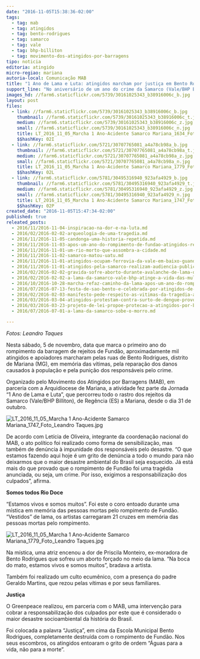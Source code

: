 ```yaml
---
date: "2016-11-05T15:38:36-02:00"
tags:
  - tag: mab
  - tag: atingidos
  - tag: bento-rodrigues
  - tag: samarco
  - tag: vale
  - tag: bhp-billiton
  - tag: movimento-dos-atingidos-por-barragens
tipo: noticia
editoria: atingido
micro-regiao: mariana
autoria-local: Comunicação MAB
title: "1 Ano de Lama e Luta: atingidos marcham por justiça em Bento Rodrigues"
support_line: "No aniversário de um ano do crime da Samarco (Vale/BHP Billiton), aproximadamente mil pessoas realizaram ato político no distrito de Mariana (MG)"
images_hd: //farm6.staticflickr.com/5739/30161025343_b38916006c_b.jpg
layout: post
files:
  - link: //farm6.staticflickr.com/5739/30161025343_b38916006c_b.jpg
    thumbnail: //farm6.staticflickr.com/5739/30161025343_b38916006c_t.jpg
    medium: //farm6.staticflickr.com/5739/30161025343_b38916006c_z.jpg
    small: //farm6.staticflickr.com/5739/30161025343_b38916006c_n.jpg
    title: LT_2016_11_05_Marcha 1 Ano-Acidente Samarco Mariana_1634_Foto_Leandro Taques.jpg
    $$hashKey: 02I
  - link: //farm6.staticflickr.com/5721/30707765081_a4a78cb98a_b.jpg
    thumbnail: //farm6.staticflickr.com/5721/30707765081_a4a78cb98a_t.jpg
    medium: //farm6.staticflickr.com/5721/30707765081_a4a78cb98a_z.jpg
    small: //farm6.staticflickr.com/5721/30707765081_a4a78cb98a_n.jpg
    title: LT_2016_11_05_Marcha 1 Ano-Acidente Samarco Mariana_1779_Foto_Leandro Taques.jpg
    $$hashKey: 02L
  - link: //farm6.staticflickr.com/5781/30495316940_923afa4929_b.jpg
    thumbnail: //farm6.staticflickr.com/5781/30495316940_923afa4929_t.jpg
    medium: //farm6.staticflickr.com/5781/30495316940_923afa4929_z.jpg
    small: //farm6.staticflickr.com/5781/30495316940_923afa4929_n.jpg
    title: LT_2016_11_05_Marcha 1 Ano-Acidente Samarco Mariana_1747_Foto_Leandro Taques.jpg
    $$hashKey: 02P
created_date: "2016-11-05T15:47:34-02:00"
published: true
releated_posts:
  - 2016/11/2016-11-04-inspiracao-na-dor-e-na-luta.md
  - 2016/02/2016-02-02-arqueologia-de-uma-tragedia.md
  - 2016/11/2016-11-05-candonga-uma-historia-repetida.md
  - 2016/11/2016-11-03-apos-um-ano-do-rompimento-de-fundao-atingidos-realizam-encontro-em-mariana.md
  - 2016/11/2016-11-01-um-rio-morto-que-assombra-a-cidade.md
  - 2016/11/2016-11-02-samarco-matou-uatu.md
  - 2016/11/2016-11-01-atingidos-ocupam-ferrovia-da-vale-em-baixo-guandu-es.md
  - 2016/11/2016-11-01-atingidos-pela-samarco-realizam-audiencia-publica-com-cdh-da-camara-federal.md
  - 2016/02/2016-02-02-gravida-sofre-aborto-durante-avalanche-de-lama-da-samarco.md
  - 2016/02/2016-02-02-a-lama-da-samarco-vale-bhp-atinge-a-vida-das-mulheres.md
  - 2016/10/2016-10-28-marcha-refaz-caminho-da-lama-apos-um-ano-do-rompimento-de-fundao.md
  - 2016/07/2016-07-13-festa-de-sao-bento-e-celebrada-por-atingidos-de-bento-rodrigues-em-mariana.md
  - 2016/02/2016-02-03-manifesto-pede-respeito-as-vitimas-da-tragedia-ambiental-de-mariana.md
  - 2016/03/2016-03-04-atingidos-protestam-contra-surto-de-dengue-provocado-pela-samarco.md
  - 2016/03/2016-03-23-projeto-de-lei-propoe-protecao-a-atingidos-por-barragens-em-mg.md
  - 2016/07/2016-07-01-a-lama-da-samarco-sobe-o-morro.md

---
```

<p><em>Fotos: Leandro Taques</em></p>

<p>Nesta s&aacute;bado, 5 de novembro, data que marca o primeiro ano do rompimento da barragem de rejeitos de Fund&atilde;o, aproximadamente mil atingidos e apoiadores marcharam pelas ruas de Bento Rodrigues, distrito de Mariana (MG), em mem&oacute;ria das v&iacute;timas, pela repara&ccedil;&atilde;o dos danos causados &agrave; popula&ccedil;&atilde;o e pela puni&ccedil;&atilde;o dos respons&aacute;veis pelo crime.</p>

<p>Organizado pelo Movimento dos Atingidos por Barragens (MAB), em parceria com a Arquidiocese de Mariana, a atividade fez parte da Jornada &ldquo;1 Ano de Lama e Luta&rdquo;, que percorreu todo o rastro dos rejeitos da Samarco (Vale/BHP Billiton), de Reg&ecirc;ncia (ES) a Mariana, desde o dia 31 de outubro.</p>

<p><img alt="LT_2016_11_05_Marcha 1 Ano-Acidente Samarco Mariana_1747_Foto_Leandro Taques.jpg" src="//farm6.staticflickr.com/5781/30495316940_923afa4929_b.jpg" /></p>

<p>De acordo com Let&iacute;cia de Oliveira, integrante da coordena&ccedil;&atilde;o nacional do MAB, o ato pol&iacute;tico foi realizado como forma de sensibiliza&ccedil;&atilde;o, mas tamb&eacute;m de den&uacute;ncia &agrave; impunidade dos respons&aacute;veis pelo desastre. &ldquo;O que estamos fazendo aqui hoje &eacute; um grito de den&uacute;ncia a todo o mundo para n&atilde;o deixarmos que o maior desastre ambiental do Brasil seja esquecido. J&aacute; est&aacute; mais do que provado que o rompimento de Fund&atilde;o foi uma trag&eacute;dia anunciada, ou seja, um crime. Por isso, exigimos a responsabiliza&ccedil;&atilde;o dos culpados&rdquo;, afirma.</p>

<p><strong>Somos todos Rio Doce</strong></p>

<p>&ldquo;Estamos vivos e somos muitos&rdquo;. Foi este o coro entoado durante uma m&iacute;stica em mem&oacute;ria das pessoas mortas pelo rompimento de Fund&atilde;o. &ldquo;Vestidos&rdquo; de lama, os artistas carregaram 21 cruzes em mem&oacute;ria das pessoas mortas pelo rompimento.</p>

<p><img alt="LT_2016_11_05_Marcha 1 Ano-Acidente Samarco Mariana_1779_Foto_Leandro Taques.jpg" src="//farm6.staticflickr.com/5721/30707765081_a4a78cb98a_b.jpg" /></p>

<p>Na m&iacute;stica, uma atriz encenou a dor de Priscila Monteiro, ex-moradora de Bento Rodrigues que sofreu um aborto for&ccedil;ado no meio da lama. &ldquo;Na boca do mato, estamos vivos e somos muitos&rdquo;, bradava a artista.</p>

<p>Tamb&eacute;m foi realizado um culto ecum&ecirc;nico, com a presen&ccedil;a do padre Geraldo Martins, que rezou pelas v&iacute;timas e por seus familiares.</p>

<p><strong>Justi&ccedil;a </strong></p>

<p>O Greenpeace realizou, em parceria com o MAB, uma interven&ccedil;&atilde;o para cobrar a responsabiliza&ccedil;&atilde;o dos culpados por este que &eacute; considerado o maior desastre socioambiental da hist&oacute;ria do Brasil.</p>

<p>Foi colocada a palavra &ldquo;Justi&ccedil;a&rdquo;, em cima da Escola Municipal Bento Rodrigues, completamente destru&iacute;da com o rompimento de Fund&atilde;o. Nos seus escombros, os atingidos entoaram o grito de ordem &ldquo;&Aacute;guas para a vida, n&atilde;o para a morte&rdquo;.&nbsp;</p>
